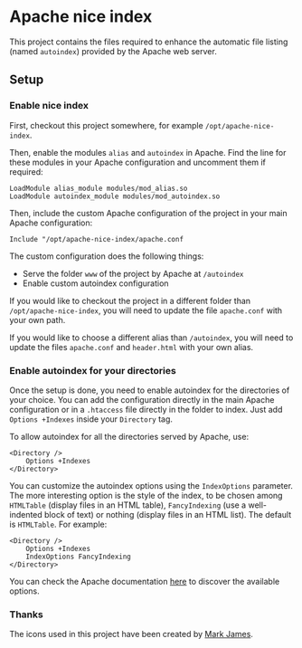 # Apache nice index
This project contains the files required to enhance the automatic file listing (named `autoindex`) provided by the Apache web server.

## Setup

### Enable nice index
First, checkout this project somewhere, for example `/opt/apache-nice-index`.

Then, enable the modules `alias` and `autoindex` in Apache. Find the line for these modules in your Apache configuration and uncomment them if required:
```
LoadModule alias_module modules/mod_alias.so
LoadModule autoindex_module modules/mod_autoindex.so
```

Then, include the custom Apache configuration of the project in your main Apache configuration:
```
Include "/opt/apache-nice-index/apache.conf
```
The custom configuration does the following things:
* Serve the folder `www` of the project by Apache at `/autoindex`
* Enable custom autoindex configuration

If you would like to checkout the project in a different folder than `/opt/apache-nice-index`, you will need to update the file `apache.conf` with your own path.

If you would like to choose a different alias than `/autoindex`, you will need to update the files `apache.conf` and `header.html` with your own alias.

### Enable autoindex for your directories
Once the setup is done, you need to enable autoindex for the directories of your choice. You can add the configuration directly in the main Apache configuration or in a `.htaccess` file directly in the folder to index. Just add `Options +Indexes` inside your `Directory` tag.

To allow autoindex for all the directories served by Apache, use:
```
<Directory />
	Options +Indexes
</Directory>
```

You can customize the autoindex options using the `IndexOptions` parameter. The more interesting option is the style of the index, to be chosen among `HTMLTable` (display files in an HTML table), `FancyIndexing` (use a well-indented block of text) or nothing (display files in an HTML list). The default is `HTMLTable`. For example:
```
<Directory />
	Options +Indexes
	IndexOptions FancyIndexing
</Directory>
```

You can check the Apache documentation [here](https://httpd.apache.org/docs/2.4/mod/mod_autoindex.html#indexoptions) to discover the available options.

### Thanks
The icons used in this project have been created by [Mark James](http://www.famfamfam.com/lab/icons/silk/).
